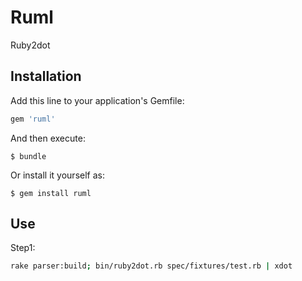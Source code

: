 # Ruml

Ruby2dot

## Installation

Add this line to your application's Gemfile:

```ruby
gem 'ruml'
```

And then execute:

    $ bundle

Or install it yourself as:

    $ gem install ruml

## Use

Step1:
```bash
rake parser:build; bin/ruby2dot.rb spec/fixtures/test.rb | xdot
```
